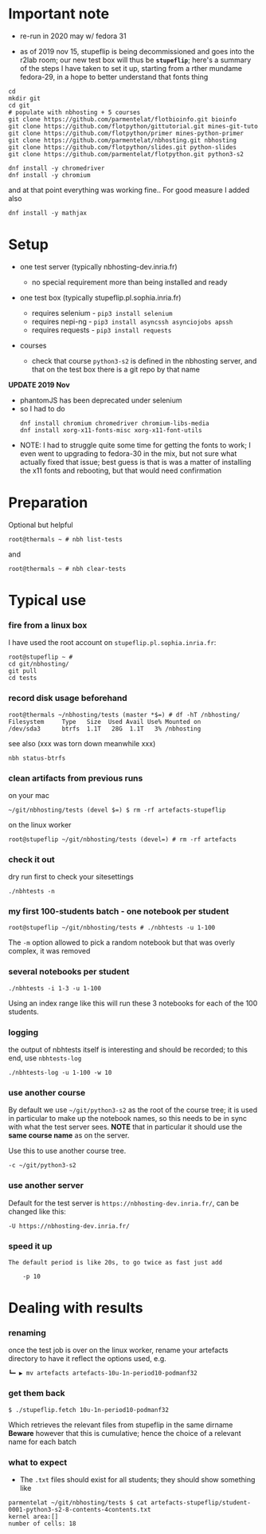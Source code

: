 # Important note

* re-run in 2020 may w/ fedora 31

* as of 2019 nov 15, stupeflip is being decommissioned and goes into the r2lab room; 
our new test box will thus be **`stupeflip`**; 
here's a summary of the steps I have taken to set it up,
starting from a rther mundame fedora-29,
in a hope to better understand that fonts thing

```
cd
mkdir git
cd git
# populate with nbhosting + 5 courses
git clone https://github.com/parmentelat/flotbioinfo.git bioinfo
git clone https://github.com/flotpython/gittutorial.git mines-git-tuto
git clone https://github.com/flotpython/primer mines-python-primer
git clone https://github.com/parmentelat/nbhosting.git nbhosting
git clone https://github.com/flotpython/slides.git python-slides
git clone https://github.com/parmentelat/flotpython.git python3-s2

dnf install -y chromedriver
dnf install -y chromium
```

and at that point everything was working fine.. For good measure I added also

```
dnf install -y mathjax
```


# Setup

* one test server (typically nbhosting-dev.inria.fr)
  * no special requirement more than being installed and ready

* one test box (typically stupeflip.pl.sophia.inria.fr)
  * requires selenium - `pip3 install selenium`
  * requires nepi-ng - `pip3 install asyncssh asynciojobs apssh`
  * requires requests - `pip3 install requests`

* courses
  * check that course `python3-s2` is defined in the nbhosting server, and that
    on the test box there is a git repo by that name 


**UPDATE 2019 Nov**

* phantomJS has been deprecated under selenium
* so I had to do
  ```
  dnf install chromium chromedriver chromium-libs-media
  dnf install xorg-x11-fonts-misc xorg-x11-font-utils
  ```
* NOTE: I had to struggle quite some time for getting the fonts to work; I even went to
  upgrading to fedora-30 in the mix, but not sure what actually fixed that issue; best
  guess is that is was a matter of installing the x11 fonts and rebooting, but that would
  need confirmation

# Preparation

Optional but helpful

    root@thermals ~ # nbh list-tests

and

    root@thermals ~ # nbh clear-tests

# Typical use

### fire from a linux box

I have used the root account on `stupeflip.pl.sophia.inria.fr`:

```
root@stupeflip ~ #
cd git/nbhosting/
git pull
cd tests
```

### record disk usage beforehand
```
root@thermals ~/nbhosting/tests (master *$=) # df -hT /nbhosting/
Filesystem     Type   Size  Used Avail Use% Mounted on
/dev/sda3      btrfs  1.1T   28G  1.1T   3% /nbhosting
```

see also (xxx was torn down meanwhile xxx)

```
nbh status-btrfs
```

### clean artifacts from previous runs

on your mac

    ~/git/nbhosting/tests (devel $=) $ rm -rf artefacts-stupeflip

on the linux worker

    root@stupeflip ~/git/nbhosting/tests (devel=) # rm -rf artefacts    


### check it out

dry run first to check your sitesettings

    ./nbhtests -n


### my first 100-students batch - one notebook per student

    root@stupeflip ~/git/nbhosting/tests # ./nbhtests -u 1-100


The `-m` option allowed to pick a random notebook but that was overly complex, it was removed  

### several notebooks per student

    ./nbhtests -i 1-3 -u 1-100
    
Using an index range like this will run these 3 notebooks for each of the 100 students.

### logging 

the output of nbhtests itself is interesting and should be recorded; to this end, use
`nbhtests-log` 

    ./nbhtests-log -u 1-100 -w 10

### use another course

By default we use `~/git/python3-s2` as the root of the course tree; it is used in particular to make up the notebook names, so this needs to be in sync with what the test server sees. **NOTE** that in particular it should use the **same course name** as on the server.

Use this to use another course tree.

    -c ~/git/python3-s2

### use another server

Default for the test server is `https://nbhosting-dev.inria.fr/`, can be changed like this:

    -U https://nbhosting-dev.inria.fr/

### speed it up

    The default period is like 20s, to go twice as fast just add

        -p 10

# Dealing with results

### renaming

once the test job is over on the linux worker, rename your artefacts 
directory to have it reflect the options used, e.g.

```
┗━ ▶︎ mv artefacts artefacts-10u-1n-period10-podmanf32
```

### get them back

```
$ ./stupeflip.fetch 10u-1n-period10-podmanf32
```

Which retrieves the relevant files from stupeflip in the same dirname
**Beware** however that this is cumulative; hence the choice of a relevant name for each batch

### what to expect

* The `.txt` files should exist for all students; they should show something like

```
parmentelat ~/git/nbhosting/tests $ cat artefacts-stupeflip/student-0001-python3-s2-8-contents-4contents.txt
kernel area:[]
number of cells: 18
```
